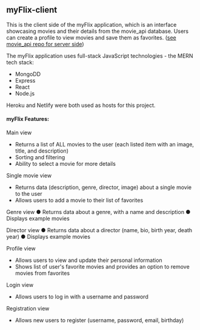 ## myFlix-client
This is the client side of the myFlix application, which is an interface showcasing movies and their details from the movie_api database. Users can create a profile to view movies and save them as favorites. ([see movie_api repo for server side](https://github.com/mthomp35/movie_api))

The myFlix application uses full-stack JavaScript technologies - the MERN tech stack:
* MongoDD
* Express
* React
* Node.js

Heroku and Netlify were both used as hosts for this project.

#### myFlix Features:

Main view
* Returns a list of ALL movies to the user (each listed item with an image, title, and description)
* Sorting and filtering
* Ability to select a movie for more details

Single movie view
* Returns data (description, genre, director, image) about a single movie to the user
* Allows users to add a movie to their list of favorites

Genre view
● Returns data about a genre, with a name and description
● Displays example movies

Director view
● Returns data about a director (name, bio, birth year, death year)
● Displays example movies

Profile view
* Allows users to view and update their personal information
* Shows list of user's favorite movies and provides an option to remove movies from favorites

Login view
* Allows users to log in with a username and password

Registration view
* Allows new users to register (username, password, email, birthday)


